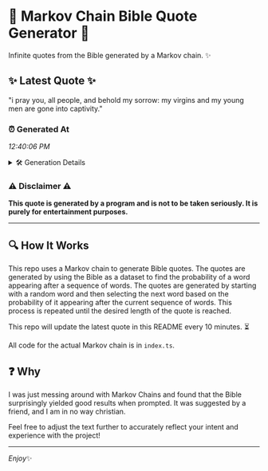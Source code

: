 # 📖 Markov Chain Bible Quote Generator 📖

Infinite quotes from the Bible generated by a Markov chain. ✨

## ✨ Latest Quote ✨
"i pray you, all people, and behold my sorrow: my virgins and my young men are gone into captivity."

### ⏰ Generated At
*12:40:06 PM*

<details>
    <summary>🛠️ Generation Details</summary>
    <p>
        <strong>🌱 Seed:</strong> i<br>
        <strong>🔄 Iterations:</strong> 18<br>
        <strong>📜 Context History:</strong><br>[ i ]: pray<br>[ i, pray ]: you,<br>[ i, pray, you, ]: all<br>[ i, pray, you,, all ]: people,<br>[ i, pray, you,, all, people, ]: and<br>[ i, pray, you,, all, people,, and ]: behold<br>[ pray, you,, all, people,, and, behold ]: my<br>[ you,, all, people,, and, behold, my ]: sorrow:<br>[ all, people,, and, behold, my, sorrow: ]: my<br>[ people,, and, behold, my, sorrow:, my ]: virgins<br>[ and, behold, my, sorrow:, my, virgins ]: and<br>[ behold, my, sorrow:, my, virgins, and ]: my<br>[ my, sorrow:, my, virgins, and, my ]: young<br>[ sorrow:, my, virgins, and, my, young ]: men<br>[ my, virgins, and, my, young, men ]: are<br>[ virgins, and, my, young, men, are ]: gone<br>[ and, my, young, men, are, gone ]: into<br>[ my, young, men, are, gone, into ]: captivity.<br>
    </p>
</details>

### ⚠️ Disclaimer ⚠️
**This quote is generated by a program and is not to be taken seriously. It is purely for entertainment purposes.**

---

## 🔍 How It Works

This repo uses a Markov chain to generate Bible quotes. The quotes are generated by using the Bible as a dataset to find the probability of a word appearing after a sequence of words. The quotes are generated by starting with a random word and then selecting the next word based on the probability of it appearing after the current sequence of words. This process is repeated until the desired length of the quote is reached.

This repo will update the latest quote in this README every 10 minutes. ⏳

All code for the actual Markov chain is in `index.ts`.

## ❓ Why

I was just messing around with Markov Chains and found that the Bible surprisingly yielded good results when prompted. 
It was suggested by a friend, and I am in no way christian.

Feel free to adjust the text further to accurately reflect your intent and experience with the project!

---

*Enjoy*✨
